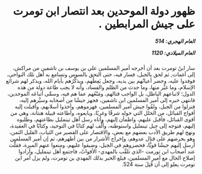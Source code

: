 <h1 dir="rtl">ظهور دولة الموحدين بعد انتصار ابن تومرت على جيش المرابطين .</h1>

<h5 dir="rtl">العام الهجري:  514

العام الميلادي: 1120

</h5>

<p dir="rtl">سار ابنُ تومرت بعد أن أخرجه أمير المسلمين علي بن يوسف بن تاشفين من مراكش، إلى أغمات, ثم لحق بالجبل، فسار فيه، حتى التحق بالسوس وتسامع به أهل تلك النواحي، فوفدوا عليه، وحضر أعيانُهم بين يديه، وجعل يَعِظُهم، ويذكِّرُهم بأيام الله، ويذكر لهم شرائع الإسلام، وما غيِّر منها، وما حدث من الظلم والفساد، وأنه لا يجب طاعة دولة من هذه الدول؛ لاتباعهم الباطل، بل الواجب قتالهم، ومَنْعُهم عما هم فيه، وسمَّى أتباعَه الموحدين، فانتهى خبره إلى أمير المسلمين ابن تاشفين، فجهز جيشًا من أصحابه وسيَّرهم إليه، فنزلوا من الجبل، ولقُوا جيش أمير المسلمين، فهزموهم، وأخذوا أسلابهم، وأقبلت إليه أفواج القبائل، من الحلل التي حوله شرقًا وغربًا، وبايعوه، وأطاعته قبيلة هنتانة، وهي من أقوى القبائل، فأقبل عليهم، واطمأن إليهم، وأتاه رسل أهل تينمليل بطاعتهم، وطلبوه إليهم، فتوجه إلى جبل تينمليل واستوطنه، وألَّف لهم كتابًا في التوحيد، وكتابًا في العقيدة، ونهج لهم طريق الأدب بعضهم مع بعض، والاقتصار على القصير من الثياب، القليل الثمن، وهو يحرضهم على قتال عدوهم، وإخراج الأشرار من بين أظهرهم، ثم إن أمير المسلمين أرسل إليهم جيشًا قويًّا، فحصروهم في الجبل، وضيقوا عليهم، ومنعوا عنهم الميرة، فقلَّت عند أصحاب ابن تورمت -الذي تلقَّب بالمهدي- الأقواتُ، فاجتمع أهل تينمليل، وأرادوا إصلاح الحال مع أمير المسلمين، فبلغ الخبر بذلك المهدي بن تومرت، ولم يزل أمر ابن تومرت يعلو إلى أن قُتِلَ سنة 524.</p></br>
